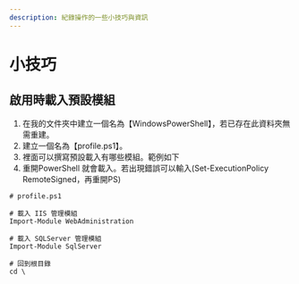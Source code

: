 ```yaml
---
description: 紀錄操作的一些小技巧與資訊
---
```


# 小技巧

## 啟用時載入預設模組

1. 在我的文件夾中建立一個名為【WindowsPowerShell】，若已存在此資料夾無需重建。
2. 建立一個名為【profile.ps1】。
3. 裡面可以撰寫預設載入有哪些模組。範例如下
4. 重開PowerShell 就會載入。若出現錯誤可以輸入\(Set-ExecutionPolicy RemoteSigned，再重開PS\)

```text
# profile.ps1 

# 載入 IIS 管理模組
Import-Module WebAdministration

# 載入 SQLServer 管理模組
Import-Module SqlServer

# 回到根目錄
cd \
```



